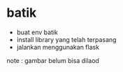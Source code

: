 # batik
* buat env batik
* install library yang telah terpasang 
* jalankan menggunakan flask

note :
gambar belum bisa dilaod
